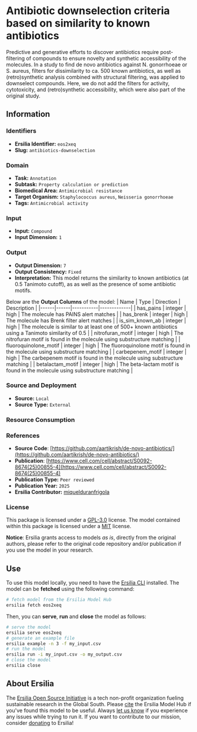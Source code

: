 # Antibiotic downselection criteria based on similarity to known antibiotics

Predictive and generative efforts to discover antibiotics require post-filtering of compounds to ensure novelty and synthetic accessibility of the molecules. In a study to find de novo antibiotics against N. gonorrhoeae or S. aureus, filters for dissimilarity to ca. 500 known antibiotics, as well as (retro)synthetic analysis combined with structural filtering, was applied to downselect compounds. Here, we do not add the filters for activity, cytotoxicity, and (retro)synthetic accessibility, which were also part of the original study.



## Information
### Identifiers
- **Ersilia Identifier:** `eos2xeq`
- **Slug:** `antibiotics-downselection`

### Domain
- **Task:** `Annotation`
- **Subtask:** `Property calculation or prediction`
- **Biomedical Area:** `Antimicrobial resistance`
- **Target Organism:** `Staphylococcus aureus`, `Neisseria gonorrhoeae`
- **Tags:** `Antimicrobial activity`

### Input
- **Input:** `Compound`
- **Input Dimension:** `1`

### Output
- **Output Dimension:** `7`
- **Output Consistency:** `Fixed`
- **Interpretation:** This model returns the similarity to known antibiotics (at 0.5 Tanimoto cutoff), as as well as the presence of some antibiotic motifs.

Below are the **Output Columns** of the model:
| Name | Type | Direction | Description |
|------|------|-----------|-------------|
| has_pains | integer | high | The molecule has PAINS alert matches |
| has_brenk | integer | high | The molecule has Brenk filter alert matches |
| is_sim_known_ab | integer | high | The molecule is similar to at least one of 500+ known antibiotics using a Tanimoto similarity of 0.5 |
| nitrofuran_motif | integer | high | The nitrofuran motif is found in the molecule using substructure matching |
| fluoroquinolone_motif | integer | high | The fluoroquinolone motif is found in the molecule using substructure matching |
| carbepenem_motif | integer | high | The carbepenem motif is found in the molecule using substructure matching |
| betalactam_motif | integer | high | The beta-lactam motif is found in the molecule using substructure matching |


### Source and Deployment
- **Source:** `Local`
- **Source Type:** `External`

### Resource Consumption


### References
- **Source Code**: [https://github.com/aartikrish/de-novo-antibiotics/](https://github.com/aartikrish/de-novo-antibiotics/)
- **Publication**: [https://www.cell.com/cell/abstract/S0092-8674(25)00855-4](https://www.cell.com/cell/abstract/S0092-8674(25)00855-4)
- **Publication Type:** `Peer reviewed`
- **Publication Year:** `2025`
- **Ersilia Contributor:** [miquelduranfrigola](https://github.com/miquelduranfrigola)

### License
This package is licensed under a [GPL-3.0](https://github.com/ersilia-os/ersilia/blob/master/LICENSE) license. The model contained within this package is licensed under a [MIT](LICENSE) license.

**Notice**: Ersilia grants access to models _as is_, directly from the original authors, please refer to the original code repository and/or publication if you use the model in your research.


## Use
To use this model locally, you need to have the [Ersilia CLI](https://github.com/ersilia-os/ersilia) installed.
The model can be **fetched** using the following command:
```bash
# fetch model from the Ersilia Model Hub
ersilia fetch eos2xeq
```
Then, you can **serve**, **run** and **close** the model as follows:
```bash
# serve the model
ersilia serve eos2xeq
# generate an example file
ersilia example -n 3 -f my_input.csv
# run the model
ersilia run -i my_input.csv -o my_output.csv
# close the model
ersilia close
```

## About Ersilia
The [Ersilia Open Source Initiative](https://ersilia.io) is a tech non-profit organization fueling sustainable research in the Global South.
Please [cite](https://github.com/ersilia-os/ersilia/blob/master/CITATION.cff) the Ersilia Model Hub if you've found this model to be useful. Always [let us know](https://github.com/ersilia-os/ersilia/issues) if you experience any issues while trying to run it.
If you want to contribute to our mission, consider [donating](https://www.ersilia.io/donate) to Ersilia!
